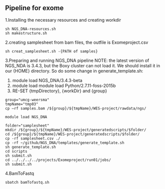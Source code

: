 Pipeline for exome
--------------------------------

1.Installing the necessary resources and creating workdir

```
sh NGS_DNA-resources.sh
sh makestructure.sh
```

2.creating samplesheet from bam files, the outfile is Exomeproject.csv

```
sh creat_samplesheet.sh -{PATH of samples}
```

3.Preparing and running NGS_DNA pipeline
NOTE: the latest version of NGS_NDA is 3.4.3, but the Boxy cluster can not load it. We should install it in our {HOME} directory.
So do some change in generate_template.sh:
1) module load NGS_DNA/3.4.3-beta
2) module load module load Python/2.7.11-foss-2015b
3) RE-SET {tmpDirectory}, {workDir} and {group}

```
group="umcg-weersma"
tmpName="tmp03"
cp –rf samples.bam /${group}/${tmpName}/WES-project/rawdata/ngs/

module load NGS_DNA

folder="samplesheet"
mkdir /${group}/${tmpName}/WES-project/generatedscripts/$folder/
cd /${group}/${tmpName}/WES-project/generatedscripts/$folder/
cp -rf samplesheet.csv ./
cp -rf ~/github/NGS_DNA/templates/generate_template.sh
sh generate_template.sh
cd scripts
sh submit.sh
cd ../../../../projects/Exomeproject/run01/jobs/
sh submit.sh
```

4.BamToFastq

```
sbatch bamTofastq.sh
```


